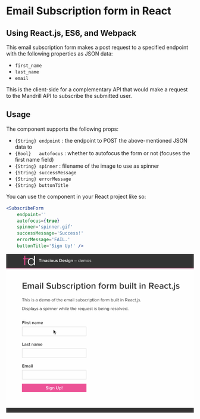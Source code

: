 # Email Subscription form in React

## Using React.js, ES6, and Webpack

This email subscription form makes a post request to a specified endpoint with the following properties as JSON data:

- `first_name`
- `last_name`
- `email`

This is the client-side for a complementary API that would make a request to the Mandrill API to subscribe the submitted user.

## Usage

The component supports the following props:

- `{String} endpoint` : the endpoint to POST the above-mentioned JSON data to
- `{Bool}   autofocus` : whether to autofocus the form or not (focuses the first name field)
- `{String} spinner` : filename of the image to use as spinner
- `{String} successMessage`
- `{String} errorMessage`
- `{String} buttonTitle`

You can use the component in your React project like so:

```jsx
<SubscribeForm
    endpoint=''
    autofocus={true}
    spinner='spinner.gif'
    successMessage='Success!'
    errorMessage='FAIL.'
    buttonTitle='Sign Up!' />
```

![](email-subscription-demo.gif)
